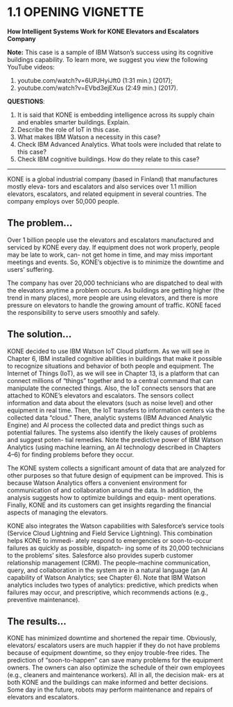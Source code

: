 # 1.1 OPENING VIGNETTE

**How Intelligent Systems Work for KONE Elevators and Escalators Company**


**Note:** This case is a sample of IBM Watson’s success using its cognitive buildings capability. To learn more, we suggest you view the following YouTube videos: 
1. youtube.com/watch?v=6UPJHyiJft0 (1:31 min.) (2017); 
2. youtube.com/watch?v=EVbd3ejEXus (2:49 min.) (2017).

**QUESTIONS**: 
1. It is said that KONE is embedding intelligence across its supply chain and enables smarter buildings. Explain.
2. Describe the role of IoT in this case.
3. What makes IBM Watson a necessity in this case?
4. Check IBM Advanced Analytics. What tools were included that relate to this case?
5. Check IBM cognitive buildings. How do they relate to this case?
____
KONE is a global industrial company (based in Finland) that manufactures mostly eleva- tors and escalators and also services over 1.1 million elevators, escalators, and related equipment in several countries. The company employs over 50,000 people.




## The problem…

Over 1 billion people use the elevators and escalators manufactured and serviced by KONE every day. If equipment does not work properly, people may be late to work, can- not get home in time, and may miss important meetings and events. So, KONE’s objective is to minimize the downtime and users’ suffering.

The company has over 20,000 technicians who are dispatched to deal with the elevators anytime a problem occurs. As buildings are getting higher (the trend in many places), more people are using elevators, and there is more pressure on elevators to handle the growing amount of traffic. KONE faced the responsibility to serve users smoothly and safely.

## The solution…

KONE decided to use IBM Watson IoT Cloud platform. As we will see in Chapter 6, IBM installed cognitive abilities in buildings that make it possible to recognize situations and behavior of both people and equipment. The Internet of Things (IoT), as we will see in Chapter 13, is a platform that can connect millions of “things” together and to a central command that can manipulate the connected things. Also, the IoT connects sensors that are attached to KONE’s elevators and escalators. The sensors collect information and data about the elevators (such as noise level) and other equipment in real time. Then, the IoT transfers to information centers via the collected data “cloud.” There, analytic systems (IBM Advanced Analytic Engine) and AI process the collected data and predict things such as potential failures. The systems also identify the likely causes of problems and suggest poten- tial remedies. Note the predictive power of IBM Watson Analytics (using machine learning, an AI technology described in Chapters 4–6) for finding problems before they occur.

The KONE system collects a significant amount of data that are analyzed for other purposes so that future design of equipment can be improved. This is because Watson Analytics offers a convenient environment for communication of and collaboration around the data. In addition, the analysis suggests how to optimize buildings and equip- ment operations. Finally, KONE and its customers can get insights regarding the financial aspects of managing the elevators.

KONE also integrates the Watson capabilities with Salesforce’s service tools (Service Cloud Lightning and Field Service Lightning). This combination helps KONE to immedi- ately respond to emergencies or soon-to-occur failures as quickly as possible, dispatch- ing some of its 20,000 technicians to the problems’ sites. Salesforce also provides superb customer relationship management (CRM). The people–machine communication, query, and collaboration in the system are in a natural language (an AI capability of Watson Analytics; see Chapter 6). Note that IBM Watson analytics includes two types of analytics: predictive, which predicts when failures may occur, and prescriptive, which recommends actions (e.g., preventive maintenance).


## The results…
KONE has minimized downtime and shortened the repair time. Obviously, elevators/ escalators users are much happier if they do not have problems because of equipment downtime, so they enjoy trouble-free rides. The prediction of “soon-to-happen” can save many problems for the equipment owners. The owners can also optimize the schedule of their own employees (e.g., cleaners and maintenance workers). All in all, the decision mak- ers at both KONE and the buildings can make informed and better decisions. Some day in the future, robots may perform maintenance and repairs of elevators and escalators.